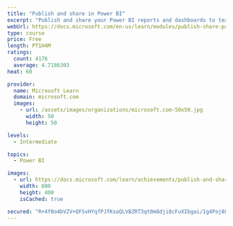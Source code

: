 ```yaml
---
title: "Publish and share in Power BI"
excerpt: "Publish and share your Power BI reports and dashboards to teammates in your organization or to everyone on the web."
webUrl: https://docs.microsoft.com/en-us/learn/modules/publish-share-power-bi/
type: course
price: Free
length: PT1H4M
ratings:
  count: 4176
  average: 4.7186303
heat: 60

provider:
  name: Microsoft Learn
  domain: microsoft.com
  images:
    - url: /assets/images/organizations/microsoft.com-50x50.jpg
      width: 50
      height: 50

levels:
  - Intermediate

topics:
  - Power BI

images:
  - url: https://docs.microsoft.com/learn/achievements/publish-and-share-with-power-bi-desktop-social.png
    width: 800
    height: 400
    isCached: true

secured: "R+4f0o4bVZV+QFSvHYqfPJfKsoQLVBZRT3qt0m8dji8cFuXIbgai/Ig4Poj88llxMMDIgyZSS6org/B9PuHUO9LjufkLQYEyPFMkoScNsJqP8JGl2fZQumV3chqejfRrtAD5GFWxHKtVfvGbq3BsScV7NAiFdlTLRQxdPDE2/i2atvwQZTdzbFUCvYzfj+X7e8aHuOqhxYZHhzYDyMrg9ghb89JHm9uzkrKtIP7Q15Kx/BZKKdj030JAsxtWspJRkYU6o25FbCpyvF0ev7RS/KEVLwvfMF3yfgIynOdrhMWa4rUzfqp3/SgolhTUu7LzI6Yem80YFrmMNHiBXnXk7Liae1rN978iVwR3J7PvrXGSv/stmA3KAZgIu102SCiYLhpt1wlK6mU2ker1Vi0t66jVbj9n47gm8NZqpDK0O5g=;AZTu6dmfIrCPts2JFQgdGw=="
---
```


